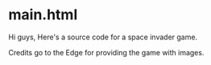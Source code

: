 # main.html
Hi guys, Here's a source code for a space invader game.

Credits go to the Edge for providing the game with images.
